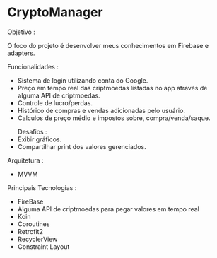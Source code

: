 # CryptoManager

Objetivo :

O foco do projeto é desenvolver meus conhecimentos em Firebase e adapters.

Funcionalidades :
<ul>
<li>Sistema de login utilizando conta do Google.</li>
<li>Preço em tempo real das criptmoedas listadas no app através de alguma API de criptmoedas.</li>
<li>Controle de lucro/perdas.</li>
<li>Histórico de compras e vendas adicionadas pelo usuário.</li>
<li>Calculos de preço médio e impostos sobre, compra/venda/saque.</li>
</ul>

<ul>
Desafios :
<li>Exibir gráficos.</li>
<li>Compartilhar print dos valores gerenciados.</li>
</ul>

Arquitetura :
<ul>
<li>MVVM</li>
</ul>

Principais Tecnologias :
<ul>
<li>FireBase</li>
<li>Alguma API de criptmoedas para pegar valores em tempo real</li>
<li>Koin</li>
<li>Coroutines</li>
<li>Retrofit2</li>
<li>RecyclerView</li>
<li>Constraint Layout</li>
</ul>
